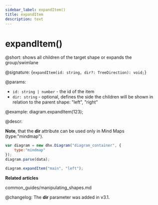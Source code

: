 ```yaml
---
sidebar_label: expandItem()
title: expandItem
description: text
---
```


# expandItem()

@short: shows all children of the target shape or expands the group/swimlane

@signature: {`expandItem(id: string, dir?: TreeDirection): void;`}

@params:
- `id: string | number` - the id of the item
- `dir: string` - optional, defines the side the children will be shown in relation to the parent shape: "left", "right"

@example:
diagram.expandItem(123);

@descr:

**Note**, that the **dir** attribute can be used only in Mind Maps (type:"mindmap").

~~~js
var diagram = new dhx.Diagram("diagram_container", {
	type:"mindmap"
});
diagram.parse(data);

diagram.expandItem("main", "left");
~~~

**Related articles**

common_guides/manipulating_shapes.md

@changelog: The **dir** parameter was added in v3.1.
